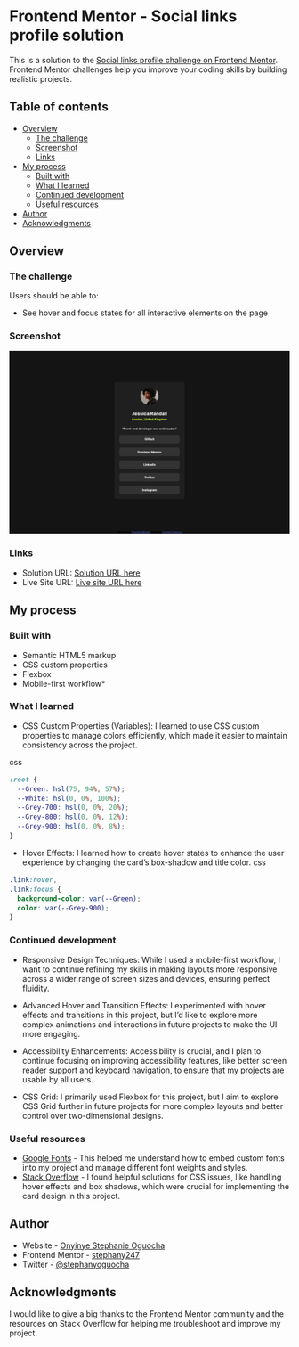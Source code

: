 # Frontend Mentor - Social links profile solution

This is a solution to the [Social links profile challenge on Frontend Mentor](https://www.frontendmentor.io/challenges/social-links-profile-UG32l9m6dQ). Frontend Mentor challenges help you improve your coding skills by building realistic projects.

## Table of contents

- [Overview](#overview)
  - [The challenge](#the-challenge)
  - [Screenshot](#screenshot)
  - [Links](#links)
- [My process](#my-process)
  - [Built with](#built-with)
  - [What I learned](#what-i-learned)
  - [Continued development](#continued-development)
  - [Useful resources](#useful-resources)
- [Author](#author)
- [Acknowledgments](#acknowledgments)

## Overview

### The challenge

Users should be able to:

- See hover and focus states for all interactive elements on the page

### Screenshot

![](./assets/images/Screenshot%20Frontend%20Mentor%20Social%20links%20profile.png)

### Links

- Solution URL: [Solution URL here](https://github.com/stephany247/social-links-profile)
- Live Site URL: [Live site URL here](https://stephany-social-links-profile.vercel.app/)

## My process

### Built with

- Semantic HTML5 markup
- CSS custom properties
- Flexbox
- Mobile-first workflow\*

### What I learned

- CSS Custom Properties (Variables): I learned to use CSS custom properties to manage colors efficiently, which made it easier to maintain consistency across the project.

css

```css
:root {
  --Green: hsl(75, 94%, 57%);
  --White: hsl(0, 0%, 100%);
  --Grey-700: hsl(0, 0%, 20%);
  --Grey-800: hsl(0, 0%, 12%);
  --Grey-900: hsl(0, 0%, 8%);
}
```

- Hover Effects: I learned how to create hover states to enhance the user experience by changing the card’s box-shadow and title color.
  css

```css
.link:hover,
.link:focus {
  background-color: var(--Green);
  color: var(--Grey-900);
}
```

### Continued development

- Responsive Design Techniques: While I used a mobile-first workflow, I want to continue refining my skills in making layouts more responsive across a wider range of screen sizes and devices, ensuring perfect fluidity.

- Advanced Hover and Transition Effects: I experimented with hover effects and transitions in this project, but I’d like to explore more complex animations and interactions in future projects to make the UI more engaging.

- Accessibility Enhancements: Accessibility is crucial, and I plan to continue focusing on improving accessibility features, like better screen reader support and keyboard navigation, to ensure that my projects are usable by all users.

- CSS Grid: I primarily used Flexbox for this project, but I aim to explore CSS Grid further in future projects for more complex layouts and better control over two-dimensional designs.

### Useful resources

- [Google Fonts](https://fonts.google.com/) - This helped me understand how to embed custom fonts into my project and manage different font weights and styles.
- [Stack Overflow](https://stackoverflow.com/) - I found helpful solutions for CSS issues, like handling hover effects and box shadows, which were crucial for implementing the card design in this project.

## Author

- Website - [Onyinye Stephanie Oguocha](https://www.your-site.com)
- Frontend Mentor - [stephany247](https://www.frontendmentor.io/profile/stephany247)
- Twitter - [@stephanyoguocha](https://x.com/stephanyoguocha)

## Acknowledgments

I would like to give a big thanks to the Frontend Mentor community and the resources on Stack Overflow for helping me troubleshoot and improve my project.
